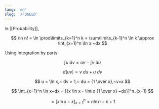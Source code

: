 ```yaml
---
lang: 'en'
slug: '/F36EED'
---
```


In [[Probability]],

$$
\ln n! = \ln \prod\limits_{k=1}^n k = \sum\limits_{k-1}^n \ln k \approx \int_{x=1}^n \ln x ~dx
$$

Using integration by parts

$$
\int u ~dv = uv - \int v~du
$$

$$
d(uv) = v~du + u~dv
$$

$$
u = \ln x,~ dv = 1,~ du = {1 \over x},~v=x
$$

$$
\int_{x=1}^n \ln x~dx = [{x \ln x - \int x {1 \over x} ~dx}]^n_{x=1}
$$

$$
= [x \ln x - x ]^n_{x=1} = n \ln n - n + 1
$$
